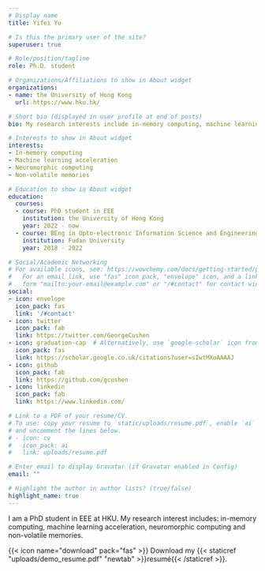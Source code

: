 ```yaml
---
# Display name
title: Yifei Yu

# Is this the primary user of the site?
superuser: true

# Role/position/tagline
role: Ph.D. student

# Organizations/Affiliations to show in About widget
organizations:
- name: the University of Hong Kong
  url: https://www.hku.hk/

# Short bio (displayed in user profile at end of posts)
bio: My research interests include in-memory computing, machine learning acceleration, neuromorphic computing and non-volatile memories.

# Interests to show in About widget
interests:
- In-memory computing
- Machine learning acceleration
- Neuromorphic computing
- Non-volatile memories

# Education to show in About widget
education:
  courses:
  - course: PhD student in EEE
    institution: the University of Hong Kong
    year: 2022 - now
  - course: BEng in Opto-electronic Information Science and Engineering
    institution: Fudan University
    year: 2018 - 2022

# Social/Academic Networking
# For available icons, see: https://wowchemy.com/docs/getting-started/page-builder/#icons
#   For an email link, use "fas" icon pack, "envelope" icon, and a link in the
#   form "mailto:your-email@example.com" or "/#contact" for contact widget.
social:
- icon: envelope
  icon_pack: fas
  link: '/#contact'
- icon: twitter
  icon_pack: fab
  link: https://twitter.com/GeorgeCushen
- icon: graduation-cap  # Alternatively, use `google-scholar` icon from `ai` icon pack
  icon_pack: fas
  link: https://scholar.google.co.uk/citations?user=sIwtMXoAAAAJ
- icon: github
  icon_pack: fab
  link: https://github.com/gcushen
- icon: linkedin
  icon_pack: fab
  link: https://www.linkedin.com/

# Link to a PDF of your resume/CV.
# To use: copy your resume to `static/uploads/resume.pdf`, enable `ai` icons in `params.toml`, 
# and uncomment the lines below.
# - icon: cv
#   icon_pack: ai
#   link: uploads/resume.pdf

# Enter email to display Gravatar (if Gravatar enabled in Config)
email: ""

# Highlight the author in author lists? (true/false)
highlight_name: true
---
```


I am a PhD student in EEE at HKU. My research interest includes: in-memory computing, machine learning acceleration, neuromorphic computing and non-volatile memories.

{{< icon name="download" pack="fas" >}} Download my {{< staticref "uploads/demo_resume.pdf" "newtab" >}}resumé{{< /staticref >}}.
